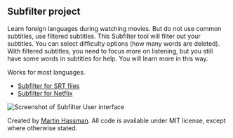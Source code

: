 ## Subfilter project

Learn foreign languages during watching movies. But do not use common subtitles, use filtered subtitles. This Subfilter tool will filter out your subtitles. You can select difficulty options (how many words are deleted). With filtered subtitles, you need to focus more on listening, but you still have some words in subtitles for help. You will learn more in this way.

Works for most languages.

- [Subfilter for SRT files](convert-srt.html)
- [Subfilter for Netflix](https://github.com/met/subfilter/wiki)

![Screenshot of Subfilter User interface](https://github.com/met/subfilter/raw/master/img/subfilter-ui.png)

Created by [Martin Hassman](https://twitter.com/hassmanm). All code is available under MIT license, except where otherwise stated.
